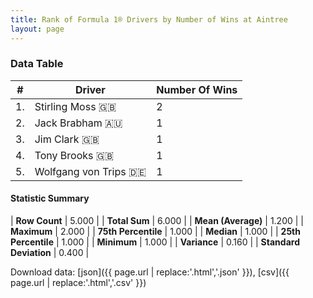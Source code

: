 ```yaml
---
title: Rank of Formula 1® Drivers by Number of Wins at Aintree
layout: page
---
```


<canvas id="chart" width="400" height="180"></canvas>
<script>
var data = {
    "datasets": [
        {
            "backgroundColor": [
                "#f3a935",
                "#f3a935",
                "#f3a935",
                "#f3a935",
                "#f3a935"
            ],
            "borderColor": [
                "#f68639",
                "#f68639",
                "#f68639",
                "#f68639",
                "#f68639"
            ],
            "borderWidth": 1,
            "data": [
                2.0,
                1.0,
                1.0,
                1.0,
                1.0
            ],
            "label": "Number Of Wins"
        }
    ],
    "labels": [
        "Stirling Moss",
        "Jack Brabham",
        "Jim Clark",
        "Tony Brooks",
        "Wolfgang von Trips"
    ]
};
var options = {
  legend: {
    display: false
  },
  scales: {
    xAxes: [{
      ticks: {
        beginAtZero: true,
        maxRotation: 180,
        display: window.innerWidth > 800
      }
    }],
    yAxes: [{
      ticks: {
        beginAtZero: true
      }
    }]
  },
  onResize: function(chart, size) {
    chart.options.scales.xAxes[0].ticks.display = size.width > 800;
  }
};
var chart = new Chart("chart", {
    data: data,
    type: 'bar',
    options: options
});
</script>



### Data Table

| # | Driver | Number Of Wins |
|--|--|--|
| 1. | Stirling Moss 🇬🇧 | 2 |
| 2. | Jack Brabham 🇦🇺 | 1 |
| 3. | Jim Clark 🇬🇧 | 1 |
| 4. | Tony Brooks 🇬🇧 | 1 |
| 5. | Wolfgang von Trips 🇩🇪 | 1 |

#### Statistic Summary

| **Row Count** | 5.000 |
| **Total Sum** | 6.000 |
| **Mean (Average)** | 1.200 |
| **Maximum** | 2.000 |
| **75th Percentile** | 1.000 |
| **Median** | 1.000 |
| **25th Percentile** | 1.000 |
| **Minimum** | 1.000 |
| **Variance** | 0.160 |
| **Standard Deviation** | 0.400 |

Download data: [json]({{ page.url | replace:'.html','.json' }}), [csv]({{ page.url | replace:'.html','.csv' }})
